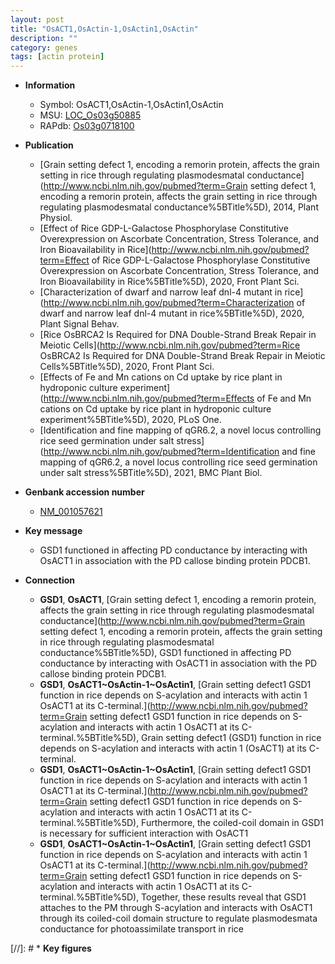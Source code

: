 ```yaml
---
layout: post
title: "OsACT1,OsActin-1,OsActin1,OsActin"
description: ""
category: genes
tags: [actin protein]
---
```


* **Information**  
    + Symbol: OsACT1,OsActin-1,OsActin1,OsActin  
    + MSU: [LOC_Os03g50885](http://rice.uga.edu/cgi-bin/ORF_infopage.cgi?orf=LOC_Os03g50885)  
    + RAPdb: [Os03g0718100](https://rapdb.dna.affrc.go.jp/locus/?name=Os03g0718100)  

* **Publication**  
    + [Grain setting defect 1, encoding a remorin protein, affects the grain setting in rice through regulating plasmodesmatal conductance](http://www.ncbi.nlm.nih.gov/pubmed?term=Grain setting defect 1, encoding a remorin protein, affects the grain setting in rice through regulating plasmodesmatal conductance%5BTitle%5D), 2014, Plant Physiol.
    + [Effect of Rice GDP-L-Galactose Phosphorylase Constitutive Overexpression on Ascorbate Concentration, Stress Tolerance, and Iron Bioavailability in Rice](http://www.ncbi.nlm.nih.gov/pubmed?term=Effect of Rice GDP-L-Galactose Phosphorylase Constitutive Overexpression on Ascorbate Concentration, Stress Tolerance, and Iron Bioavailability in Rice%5BTitle%5D), 2020, Front Plant Sci.
    + [Characterization of dwarf and narrow leaf  dnl-4 mutant in rice](http://www.ncbi.nlm.nih.gov/pubmed?term=Characterization of dwarf and narrow leaf  dnl-4 mutant in rice%5BTitle%5D), 2020, Plant Signal Behav.
    + [Rice OsBRCA2 Is Required for DNA Double-Strand Break Repair in Meiotic Cells](http://www.ncbi.nlm.nih.gov/pubmed?term=Rice OsBRCA2 Is Required for DNA Double-Strand Break Repair in Meiotic Cells%5BTitle%5D), 2020, Front Plant Sci.
    + [Effects of Fe and Mn cations on Cd uptake by rice plant in hydroponic culture experiment](http://www.ncbi.nlm.nih.gov/pubmed?term=Effects of Fe and Mn cations on Cd uptake by rice plant in hydroponic culture experiment%5BTitle%5D), 2020, PLoS One.
    + [Identification and fine mapping of qGR6.2, a novel locus controlling rice seed germination under salt stress](http://www.ncbi.nlm.nih.gov/pubmed?term=Identification and fine mapping of qGR6.2, a novel locus controlling rice seed germination under salt stress%5BTitle%5D), 2021, BMC Plant Biol.

* **Genbank accession number**  
    + [NM_001057621](http://www.ncbi.nlm.nih.gov/nuccore/NM_001057621)

* **Key message**  
    + GSD1 functioned in affecting PD conductance by interacting with OsACT1 in association with the PD callose binding protein PDCB1.

* **Connection**  
    + __GSD1__, __OsACT1__, [Grain setting defect 1, encoding a remorin protein, affects the grain setting in rice through regulating plasmodesmatal conductance](http://www.ncbi.nlm.nih.gov/pubmed?term=Grain setting defect 1, encoding a remorin protein, affects the grain setting in rice through regulating plasmodesmatal conductance%5BTitle%5D), GSD1 functioned in affecting PD conductance by interacting with OsACT1 in association with the PD callose binding protein PDCB1.
    + __GSD1__, __OsACT1~OsActin-1~OsActin1__, [Grain setting defect1 GSD1 function in rice depends on S-acylation and interacts with actin 1 OsACT1 at its C-terminal.](http://www.ncbi.nlm.nih.gov/pubmed?term=Grain setting defect1 GSD1 function in rice depends on S-acylation and interacts with actin 1 OsACT1 at its C-terminal.%5BTitle%5D), Grain setting defect1 (GSD1) function in rice depends on S-acylation and interacts with actin 1 (OsACT1) at its C-terminal.
    + __GSD1__, __OsACT1~OsActin-1~OsActin1__, [Grain setting defect1 GSD1 function in rice depends on S-acylation and interacts with actin 1 OsACT1 at its C-terminal.](http://www.ncbi.nlm.nih.gov/pubmed?term=Grain setting defect1 GSD1 function in rice depends on S-acylation and interacts with actin 1 OsACT1 at its C-terminal.%5BTitle%5D), Furthermore, the coiled-coil domain in GSD1 is necessary for sufficient interaction with OsACT1
    + __GSD1__, __OsACT1~OsActin-1~OsActin1__, [Grain setting defect1 GSD1 function in rice depends on S-acylation and interacts with actin 1 OsACT1 at its C-terminal.](http://www.ncbi.nlm.nih.gov/pubmed?term=Grain setting defect1 GSD1 function in rice depends on S-acylation and interacts with actin 1 OsACT1 at its C-terminal.%5BTitle%5D), Together, these results reveal that GSD1 attaches to the PM through S-acylation and interacts with OsACT1 through its coiled-coil domain structure to regulate plasmodesmata conductance for photoassimilate transport in rice

[//]: # * **Key figures**  


